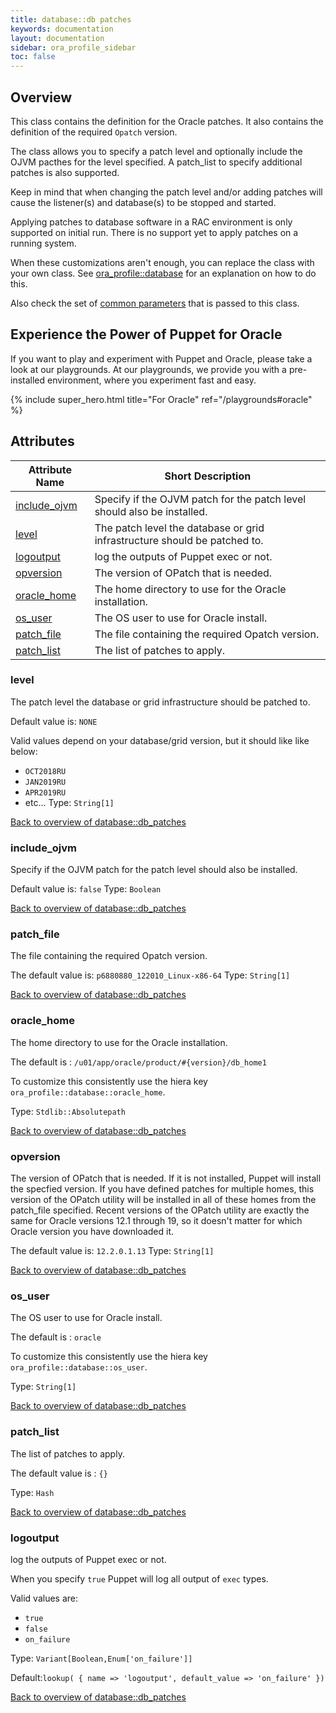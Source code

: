 ```yaml
---
title: database::db patches
keywords: documentation
layout: documentation
sidebar: ora_profile_sidebar
toc: false
---
```

## Overview

This class contains the definition for the Oracle patches. It also contains the definition of the required `Opatch` version.

The class allows you to specify a patch level and optionally include the OJVM pacthes for the level specified.
A patch_list to specify additional patches is also supported.

Keep in mind that when changing the patch level and/or adding patches will cause the listener(s) and database(s) to be stopped and started.

Applying patches to database software in a RAC environment is only supported on initial run.
There is no support yet to apply patches on a running system.

When these customizations aren't enough, you can replace the class with your own class. See [ora_profile::database](./database.html) for an explanation on how to do this.

Also check the set of [common parameters](./common) that is passed to this class.







## Experience the Power of Puppet for Oracle

If you want to play and experiment with Puppet and Oracle, please take a look at our playgrounds. At our playgrounds, we provide you with a pre-installed environment, where you experiment fast and easy.

{% include super_hero.html title="For Oracle" ref="/playgrounds#oracle" %}


## Attributes



Attribute Name                                     | Short Description                                                         |
-------------------------------------------------- | ------------------------------------------------------------------------- |
[include_ojvm](#database::db_patches_include_ojvm) | Specify if the OJVM patch for the patch level should also be installed.   |
[level](#database::db_patches_level)               | The patch level the database or grid infrastructure should be patched to. |
[logoutput](#database::db_patches_logoutput)       | log the outputs of Puppet exec or not.                                    |
[opversion](#database::db_patches_opversion)       | The version of OPatch that is needed.                                     |
[oracle_home](#database::db_patches_oracle_home)   | The home directory to use for the Oracle installation.                    |
[os_user](#database::db_patches_os_user)           | The OS user to use for Oracle install.                                    |
[patch_file](#database::db_patches_patch_file)     | The file containing the required Opatch version.                          |
[patch_list](#database::db_patches_patch_list)     | The list of patches to apply.                                             |




### level<a name='database::db_patches_level'>

The patch level the database or grid infrastructure should be patched to.

Default value is: `NONE`

Valid values depend on your database/grid version, but it should like like below:

- `OCT2018RU`
- `JAN2019RU`
- `APR2019RU`
- etc...
Type: `String[1]`


[Back to overview of database::db_patches](#attributes)

### include_ojvm<a name='database::db_patches_include_ojvm'>

Specify if the OJVM patch for the patch level should also be installed.

Default value is: `false`
Type: `Boolean`


[Back to overview of database::db_patches](#attributes)

### patch_file<a name='database::db_patches_patch_file'>

The file containing the required Opatch version.

The default value is: `p6880880_122010_Linux-x86-64`
Type: `String[1]`


[Back to overview of database::db_patches](#attributes)

### oracle_home<a name='database::db_patches_oracle_home'>

The home directory to use for the Oracle installation.

The default is : `/u01/app/oracle/product/#{version}/db_home1`

To customize this consistently use the hiera key `ora_profile::database::oracle_home`.


Type: `Stdlib::Absolutepath`


[Back to overview of database::db_patches](#attributes)

### opversion<a name='database::db_patches_opversion'>

The version of OPatch that is needed. If it is not installed, Puppet will install the specfied version.
If you have defined patches for multiple homes, this version of the OPatch utility will be installed
in all of these homes from the patch_file specified. Recent versions of the OPatch utility are exactly
the same for Oracle versions 12.1 through 19, so it doesn't matter for which Oracle version you have
downloaded it.

The default value is: `12.2.0.1.13`
Type: `String[1]`


[Back to overview of database::db_patches](#attributes)

### os_user<a name='database::db_patches_os_user'>

The OS user to use for Oracle install.

The default is : `oracle`

To customize this consistently use the hiera key `ora_profile::database::os_user`.

Type: `String[1]`


[Back to overview of database::db_patches](#attributes)

### patch_list<a name='database::db_patches_patch_list'>

The list of patches to apply.

The default value is : `{}`


Type: `Hash`


[Back to overview of database::db_patches](#attributes)

### logoutput<a name='database::db_patches_logoutput'>

log the outputs of Puppet exec or not.

When you specify `true` Puppet will log all output of `exec` types.

Valid values are:

- `true`
- `false`
- `on_failure`

Type: `Variant[Boolean,Enum['on_failure']]`

Default:`lookup( { name => 'logoutput', default_value => 'on_failure' })`

[Back to overview of database::db_patches](#attributes)

